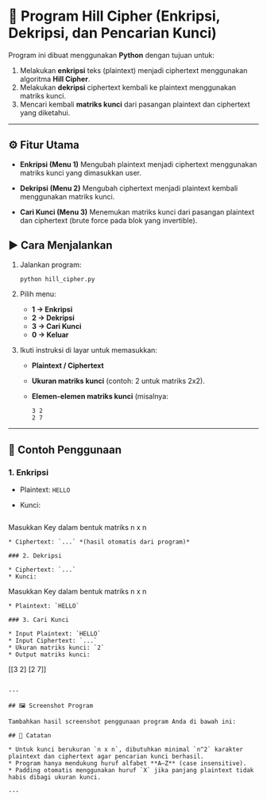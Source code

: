 # 🔐 Program Hill Cipher (Enkripsi, Dekripsi, dan Pencarian Kunci)

Program ini dibuat menggunakan **Python** dengan tujuan untuk:

1. Melakukan **enkripsi** teks (plaintext) menjadi ciphertext menggunakan algoritma **Hill Cipher**.
2. Melakukan **dekripsi** ciphertext kembali ke plaintext menggunakan matriks kunci.
3. Mencari kembali **matriks kunci** dari pasangan plaintext dan ciphertext yang diketahui.

---

## ⚙️ Fitur Utama

* **Enkripsi (Menu 1)**
  Mengubah plaintext menjadi ciphertext menggunakan matriks kunci yang dimasukkan user.

* **Dekripsi (Menu 2)**
  Mengubah ciphertext menjadi plaintext kembali menggunakan matriks kunci.

* **Cari Kunci (Menu 3)**
  Menemukan matriks kunci dari pasangan plaintext dan ciphertext (brute force pada blok yang invertible).


## ▶️ Cara Menjalankan

1. Jalankan program:

   ```bash
   python hill_cipher.py
   ```

2. Pilih menu:

   * **1 → Enkripsi**
   * **2 → Dekripsi**
   * **3 → Cari Kunci**
   * **0 → Keluar**

3. Ikuti instruksi di layar untuk memasukkan:

   * **Plaintext / Ciphertext**
   * **Ukuran matriks kunci** (contoh: 2 untuk matriks 2x2).
   * **Elemen-elemen matriks kunci** (misalnya:

     ```
     3 2
     2 7
     ```

---

## 📖 Contoh Penggunaan

### 1. Enkripsi

* Plaintext: `HELLO`
* Kunci:

  ```
 Masukkan Key dalam bentuk matriks n x n
  ```
* Ciphertext: `...` *(hasil otomatis dari program)*

### 2. Dekripsi

* Ciphertext: `...`
* Kunci:

  ```
 Masukkan Key dalam bentuk matriks n x n
  ```
* Plaintext: `HELLO`

### 3. Cari Kunci

* Input Plaintext: `HELLO`
* Input Ciphertext: `...`
* Ukuran matriks kunci: `2`
* Output matriks kunci:

  ```
  [[3 2]
   [2 7]]
  ```

---

## 🖼️ Screenshot Program

Tambahkan hasil screenshot penggunaan program Anda di bawah ini:

## 📝 Catatan

* Untuk kunci berukuran `n x n`, dibutuhkan minimal `n^2` karakter plaintext dan ciphertext agar pencarian kunci berhasil.
* Program hanya mendukung huruf alfabet **A–Z** (case insensitive).
* Padding otomatis menggunakan huruf `X` jika panjang plaintext tidak habis dibagi ukuran kunci.

---
